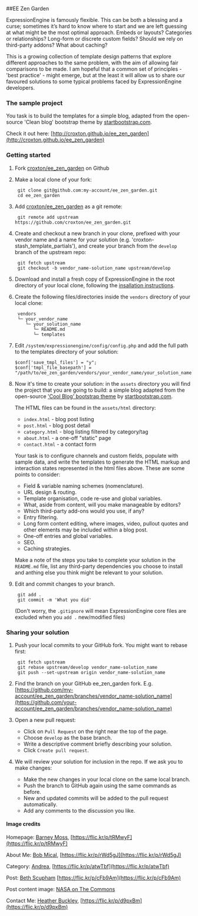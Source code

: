 ##EE Zen Garden

ExpressionEngine is famously flexible. This can be both a blessing and a curse; sometimes it’s hard to know where to start and we are left guessing at what might be the most optimal approach. Embeds or layouts? Categories or relationships? Long-form or discrete custom fields? Should we rely on third-party addons? What about caching?

This is a growing collection of template design patterns that explore different approaches to the same problem, with the aim of allowing fair comparisons to be made. I am hopeful that a common set of principles - 'best practice' - might emerge, but at the least it will allow us to share our favoured solutions to some typical problems faced by ExpressionEngine developers.

### The sample project

You task is to build the templates for a simple blog, adapted from the open-source 'Clean blog' bootstrap theme by [startbootstrap.com](startbootstrap.com).

Check it out here: [http://croxton.github.io/ee_zen_garden](http://croxton.github.io/ee_zen_garden)

### Getting started

1. Fork [croxton/ee_zen_garden](https://github.com/croxton/ee_zen_garden/fork) on Github

2. Make a local clone of your fork: 

		git clone git@github.com:my-account/ee_zen_garden.git
		cd ee_zen_garden
		
3. Add [croxton/ee_zen_garden](https://github.com/croxton/ee_zen_garden) as a git remote:

		git remote add upstream https://github.com/croxton/ee_zen_garden.git
		
4. Create and checkout a new branch in your clone, prefixed with your vendor name and a name for your solution (e.g. 'croxton-stash_template_partials'), and create your branch from the `develop` branch of the upstream repo:

		git fetch upstream
		git checkout -b vendor_name-solution_name upstream/develop

5. Download and install a fresh copy of ExpressionEngine in the root directory of your local clone, following the [insallation instructions](https://ellislab.com/expressionengine/user-guide/installation/installation.html).
		
6. Create the following files/directories inside the `vendors` directory of your local clone:

		vendors
		└─ your_vendor_name
		   └─ your_solution_name
			  └─ README.md
			  └─ templates
7. 	Edit `/system/expressionengine/config/config.php` and add the full path to the templates directory of your solution:

		$conf['save_tmpl_files'] = "y";
		$conf['tmpl_file_basepath'] = "/path/to/ee_zen_garden/vendors/your_vendor_name/your_solution_name/templates";	
		
8. Now it's time to create your solution: in the `assets` directory you will find the project that you are going to build: a simple blog adapted from the open-source ['Cool Blog' bootstrap theme](http://startbootstrap.com/template-overviews/clean-blog) by [startbootstrap.com](http://startbootstrap.com/). 

	The HTML files can be found in the `assets/html` directory:
	* `index.html` - blog post listing
	* `post.html` - blog post detail
	* `category.html` - blog listing filtered by category/tag 
	* `about.html` - a one-off "static" page
	* `contact.html` - a contact form

	Your task is to configure channels and custom fields, populate with sample data, and write the templates to generate the HTML markup and interaction states represented in the html files above. These are some points to consider:
	
	* Field & variable naming schemes (nomenclature).
	* URL design & routing.	
	* Template organisation, code re-use and global variables.
	* What, aside from content, will you make manageable by editors?
	* Which third-party add-ons would you use, if any?
	* Entry filtering.
	* Long form content editing, where images, video, pullout quotes and other elements may be included within a blog post.
	* One-off entries and global variables.	
	* SEO.
	* Caching strategies.
	
	Make a note of the steps you take to complete your solution in the `README.md` file, list any third-party dependencies you choose to install and anthing else you think might be relevant to your solution.
	
9. Edit and commit changes to your branch.
	
		git add .
		git commit -m 'What you did'
		
	(Don't worry, the `.gitignore` will mean ExpressionEngine core files are excluded when you `add .` new/modified files)
	
### Sharing your solution
		
1. Push your local commits to your GitHub fork. You might want to rebase first:

		git fetch upstream
		git rebase upstream/develop vendor_name-solution_name
		git push --set-upstream origin vendor_name-solution_name
		
2. Find the branch on your GitHub ee_zen_garden fork. E.g.
	[https://github.com/my-account/ee_zen_garden/branches/vendor_name-solution_name](https://github.com/your-account/ee_zen_garden/branches/vendor_name-solution_name)
	
3. Open a new pull request:

	* Click on `Pull Request` on the right near the top of the page.
	* Choose `develop` as the base branch.	
	* Write a descriptive comment briefly describing your solution.
	* Click `Create pull request`.
	
4. We will review your solution for inclusion in the repo. If we ask you to make changes:

	* Make the new changes in your local clone on the same local branch.
	* Push the branch to GitHub again using the same commands as before.
	* New and updated commits will be added to the pull request automatically.
	* Add any comments to the discussion you like.


#### Image credits

Homepage: [Barney Moss](https://www.flickr.com/photos/barneymoss/), [https://flic.kr/p/tRMwyF](https://flic.kr/p/tRMwyF)

About Me: [Bob Mical](https://www.flickr.com/photos/small_realm/), [https://flic.kr/p/rWd5gJ](https://flic.kr/p/rWd5gJ)

Category: [Andrea](https://www.flickr.com/photos/sheepies/), [https://flic.kr/p/atwTbf](https://flic.kr/p/atwTbf)

Post: [Beth Scupham](https://www.flickr.com/photos/bethscupham) [https://flic.kr/p/cFb9Am](https://flic.kr/p/cFb9Am)

Post content image: [NASA on The Commons](https://www.flickr.com/photos/nasacommons/)

Contact Me: [Heather Buckley](https://www.flickr.com/photos/heatherbuckley/), [https://flic.kr/p/d9pxBm](https://flic.kr/p/d9pxBm)







